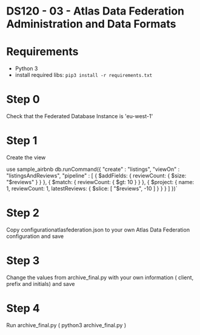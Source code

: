 # DS120 - 03 - Atlas Data Federation Administration and Data Formats


# Requirements

- Python 3
- install required libs: `pip3 install -r requirements.txt`

# Step 0
Check that the Federated Database Instance is 'eu-west-1'
# Step 1

Create the view

use sample_airbnb
db.runCommand({ 
    "create" : "listings", 
    "viewOn" : "listingsAndReviews", 
    "pipeline" : [
    { $addFields: { reviewCount: { $size: "$reviews" } } },
    { $match: { reviewCount: { $gt: 10 } } },
    { $project: { name: 1, reviewCount: 1, latestReviews: { $slice: [ "$reviews", -10 ] } } }
    ] 
})`

# Step 2 
Copy configurationatlasfederation.json to your own Atlas Data Federation configuration and save


# Step 3 
Change the values from archive_final.py with your own information ( client, prefix and initials) and save

# Step 4 
Run archive_final.py  ( python3 archive_final.py )

